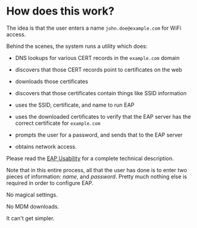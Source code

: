 # How does this work?

The idea is that the user enters a name `john.doe@example.com` for
WiFi access.

Behind the scenes, the system runs a utility which does:

* DNS lookups for various CERT records in the `example.com` domain

* discovers that those CERT records point to certificates on the web

* downloads those certificates

* discovers that those certificates contain things like SSID information

* uses the SSID, certificate, and name to run EAP

* uses the downloaded certificates to verify that the EAP server has the correct certificate for `example.com`

* prompts the user for a password, and sends that to the EAP server

* obtains network access.

Please read the [EAP
Usability](https://datatracker.ietf.org/doc/draft-dekok-emu-eap-usability/)
for a complete technical description.

Note that in this entire process, all that the user has done is to
enter two pieces of information: _name_, and _password_.  Pretty much
nothing else is required in order to configure EAP.

No magical settings.

No MDM downloads.

It can't get simpler.
